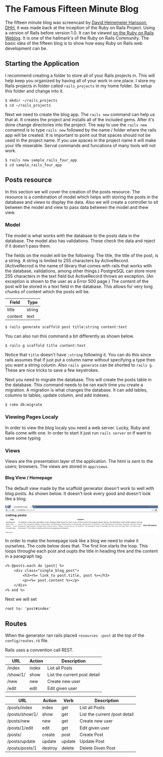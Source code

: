 # The Famous Fifteen Minute Blog
The fifteen minute blog was screencast by [David Heinemeier Hansson](http://david.heinemeierhansson.com/), [DHH](https://github.com/dhh), it was made back at the inception of the Ruby on Rails Project. Using a version of Rails before version 1.0. It can be viewed [on the Ruby on Rails Weblog](http://weblog.rubyonrails.org/2008/11/27/new-15-minute-blog-video-on-rails-2-2/). It is one of the hallmark's of the Ruby on Rails Community. The basic idea of the fifteen blog is to show how easy Ruby on Rails web development can be.


## Starting the Application
I recommend creating a folder to store all of your Rails projects in. This will help keep you organized by having all of your work in one place. I store my Rails projects in folder called `rails_projects` in my home folder. So setup this folder and change into it.

    $ mkdir ~/rails_projects 
    $ cd ~/rails_projects

Next we need to create the blog app. The `rails new` command can help us that at. It creates the project and installs all of the included gems. After it's done change directories into the project. The way to use the `rails new` comamnd is to type `rails new` followed by the name / folder where the rails app will be created. It is important to point out that spaces should not be used in the project name. If you use spaces in the project name it will make your life miserable. Serval commands and funcations of many tools will not work. 

    $ rails new sample_rails_four_app
    $ cd sample_rails_four_app

## Posts resource
In this section we will cover the creation of the posts resource. The resource is a combination of model which helps with storing the posts in the database and views to display the data. Also we will create a controller to sit between the model and view to pass data between the model and thew view.


### Model
The model is what works with the database to the posts data in the database. The model also has validations. These check the data and reject if it doesn't pass them.

The fields on the model will be the following: The title, the title of the post, is a string. A string is limited to 255 characters by ActiveRecord. (ActiveRecrod is the name of library that comes with rails that works with the database, validations, among other things.) PostgreSQL can store more 255 characters in the text field but ActiveRecord throws an exception. (An exception is shown to the user as a Error 500 page.) The content of the post will be stored in a text field in the database. This allows for very long chunks of content which the posts will be.



| Field    | Type       |
|----------|------------|
| title    | string     |
| content  | text       |


    $ rails generate scaffold post title:string content:text

You can also run this command a bit differently as shown below.

    $ rails g scaffold title content:text

Notice that `title` doesn't have `:string` following it. You can do this since rails assumes that if just put a column name without specifying a type then you want a string column. Also `rails generate` can be shorted to `rails g`.  These are nice tricks to save a few keystrokes. 

Next you need to migrate the database. This will create the posts table in the database. This command needs to be ran each time you create a migration. A migration is what changes the database. It can add tables, columns to tables, update column, and add indexes. 

    $ rake db:migrate

### Viewing Pages Localy
In order to view the blog localy you need a web server. Lucky, Ruby and Rails come with one. In order to start it just run `rails server` or if want to save some typing

### Views
Views are the presentation layer of the application. The html is sent to the users; browsers. The views are stored in `app/views`. 

#### Blog View / Homepage
The default view made by the scaffold generator doesn't work to well with blog posts. As shown below. It doesn't look every good and doesn't look like a blog.

![](images/chapter_2/post_index_default.png)

In order to make the homepage look like a blog we need  to make it ourselves. The code below does that. The first line starts the loop. This loops throughe each post and oupts the title in heading thre and the content in a paragraph tag.

	<% @posts.each do |post| %>
		<div class="single_blog_post">
			<h3><%= link_to post.title, post %></h3>
			<p><%= post.content %></p>
		</div>
	<% end %>
	
Next we will set 

	root to: 'post#index'


## Routes
When the generator ran rails placed `resources :post` at the top of the `config/routes.rb` file.

Rails uses a convention call REST.

| URL 	   | Action | Description    		           |
|----------|--------|--------------------------------|
| /index   | index  | List all Posts 			       | 
| /show/1/ | show   | List the current post detail   |
| /new     | new    | Create new user                |
| /edit    | edit   | Edit given user                |




| URL 	   		| Action  | Verb      | Description    		 	    |
|---------------|---------|-----------|-----------------------------|
| /posts/index   | index   | get       | List all Posts 		 	    | 
| /posts/show/1/ | show    | get       | List the current /post detail|
| /posts/new     | new     | get       | Create new user             |
| /posts/1/edit  | edit    | get       | Edit given user             |
| /posts/  		| create  | post      | Create Post 				|
| /posts/update       | update  | update    | Update Post                 |
| /posts/posts/1      | destroy | delete    | Delete Given Post           |  






